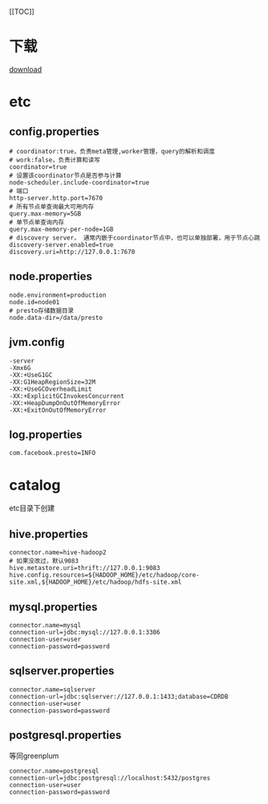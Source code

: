 [[TOC]]

# 下载
[download](https://prestodb.io/download.html)

# etc
## config.properties
```
# coordinator:true，负责meta管理,worker管理，query的解析和调度
# work:false，负责计算和读写
coordinator=true
# 设置该coordinator节点是否参与计算
node-scheduler.include-coordinator=true
# 端口
http-server.http.port=7670
# 所有节点单查询最大可用内存
query.max-memory=5GB
# 单节点单查询内存
query.max-memory-per-node=1GB
# discovery server， 通常内嵌于coordinator节点中，也可以单独部署，用于节点心跳
discovery-server.enabled=true
discovery.uri=http://127.0.0.1:7670
```

## node.properties
```
node.environment=production
node.id=node01
# presto存储数据目录
node.data-dir=/data/presto
```

## jvm.config
```
-server
-Xmx6G
-XX:+UseG1GC
-XX:G1HeapRegionSize=32M
-XX:+UseGCOverheadLimit
-XX:+ExplicitGCInvokesConcurrent
-XX:+HeapDumpOnOutOfMemoryError
-XX:+ExitOnOutOfMemoryError
```

## log.properties
```
com.facebook.presto=INFO
```

# catalog
etc目录下创建
## hive.properties
```
connector.name=hive-hadoop2
# 如果没改过，默认9083
hive.metastore.uri=thrift://127.0.0.1:9083
hive.config.resources=${HADOOP_HOME}/etc/hadoop/core-site.xml,${HADOOP_HOME}/etc/hadoop/hdfs-site.xml
```
## mysql.properties
```
connector.name=mysql
connection-url=jdbc:mysql://127.0.0.1:3306
connection-user=user
connection-password=password
```
## sqlserver.properties
```
connector.name=sqlserver
connection-url=jdbc:sqlserver://127.0.0.1:1433;database=CDRDB
connection-user=user
connection-password=password
```
## postgresql.properties
等同greenplum
```
connector.name=postgresql
connection-url=jdbc:postgresql://localhost:5432/postgres
connection-user=user
connection-password=password
```